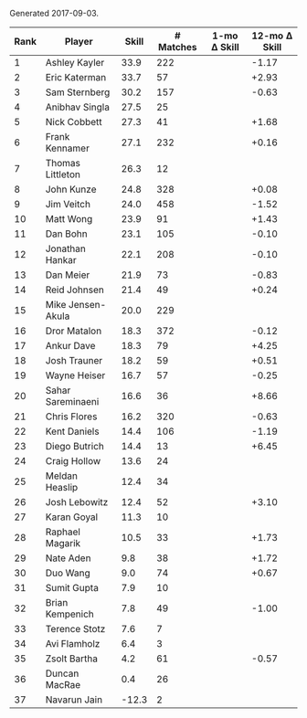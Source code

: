 Generated 2017-09-03.

| Rank | Player            | Skill | # Matches | 1-mo Δ Skill | 12-mo Δ Skill |
|------|-------------------|-------|-----------|--------------|---------------|
|    1 | Ashley Kayler     |  33.9 |       222 |              |         -1.17 |
|    2 | Eric Katerman     |  33.7 |        57 |              |         +2.93 |
|    3 | Sam Sternberg     |  30.2 |       157 |              |         -0.63 |
|    4 | Anibhav Singla    |  27.5 |        25 |              |               |
|    5 | Nick Cobbett      |  27.3 |        41 |              |         +1.68 |
|    6 | Frank Kennamer    |  27.1 |       232 |              |         +0.16 |
|    7 | Thomas Littleton  |  26.3 |        12 |              |               |
|    8 | John Kunze        |  24.8 |       328 |              |         +0.08 |
|    9 | Jim Veitch        |  24.0 |       458 |              |         -1.52 |
|   10 | Matt Wong         |  23.9 |        91 |              |         +1.43 |
|   11 | Dan Bohn          |  23.1 |       105 |              |         -0.10 |
|   12 | Jonathan Hankar   |  22.1 |       208 |              |         -0.10 |
|   13 | Dan Meier         |  21.9 |        73 |              |         -0.83 |
|   14 | Reid Johnsen      |  21.4 |        49 |              |         +0.24 |
|   15 | Mike Jensen-Akula |  20.0 |       229 |              |               |
|   16 | Dror Matalon      |  18.3 |       372 |              |         -0.12 |
|   17 | Ankur Dave        |  18.3 |        79 |              |         +4.25 |
|   18 | Josh Trauner      |  18.2 |        59 |              |         +0.51 |
|   19 | Wayne Heiser      |  16.7 |        57 |              |         -0.25 |
|   20 | Sahar Sareminaeni |  16.6 |        36 |              |         +8.66 |
|   21 | Chris Flores      |  16.2 |       320 |              |         -0.63 |
|   22 | Kent Daniels      |  14.4 |       106 |              |         -1.19 |
|   23 | Diego Butrich     |  14.4 |        13 |              |         +6.45 |
|   24 | Craig Hollow      |  13.6 |        24 |              |               |
|   25 | Meldan Heaslip    |  12.4 |        34 |              |               |
|   26 | Josh Lebowitz     |  12.4 |        52 |              |         +3.10 |
|   27 | Karan Goyal       |  11.3 |        10 |              |               |
|   28 | Raphael Magarik   |  10.5 |        33 |              |         +1.73 |
|   29 | Nate Aden         |   9.8 |        38 |              |         +1.72 |
|   30 | Duo Wang          |   9.0 |        74 |              |         +0.67 |
|   31 | Sumit Gupta       |   7.9 |        10 |              |               |
|   32 | Brian Kempenich   |   7.8 |        49 |              |         -1.00 |
|   33 | Terence Stotz     |   7.6 |         7 |              |               |
|   34 | Avi Flamholz      |   6.4 |         3 |              |               |
|   35 | Zsolt Bartha      |   4.2 |        61 |              |         -0.57 |
|   36 | Duncan MacRae     |   0.4 |        26 |              |               |
|   37 | Navarun Jain      | -12.3 |         2 |              |               |